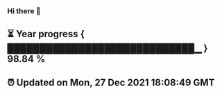 ### Hi there 👋
⏳ Year progress { █████████████████████████████▁ } 98.84 %
---
⏰ Updated on Mon, 27 Dec 2021 18:08:49 GMT
---
